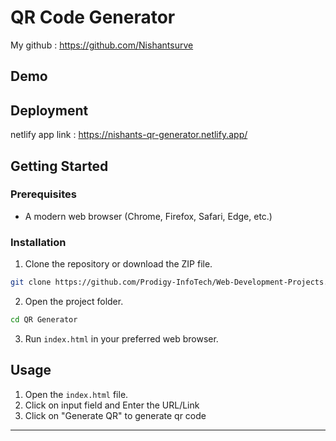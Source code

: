 # QR Code Generator 

My github : https://github.com/Nishantsurve

## Demo



## Deployment 
netlify app
link : https://nishants-qr-generator.netlify.app/


## Getting Started

### Prerequisites

- A modern web browser (Chrome, Firefox, Safari, Edge, etc.)

### Installation

1. Clone the repository or download the ZIP file.

```bash
git clone https://github.com/Prodigy-InfoTech/Web-Development-Projects.git
```

2. Open the project folder.

```bash
cd QR Generator
```

3. Run `index.html` in your preferred web browser.

## Usage

1. Open the `index.html` file.
2. Click on input field and Enter the URL/Link
3. Click on "Generate QR" to generate qr code

---